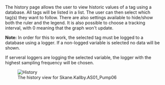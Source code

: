 The history page allows the user to view historic values of a tag using a database. All tags will be listed in a list. The user can then select which tag(s) they want to follow. There are also settings available to hide/show both the ruler and the legend. It is also possible to choose a tracking interval, with 0 meaning that the graph won't update.

**Note:** In order for this to work, the selected tag must be logged to a database using a logger. If a non-logged variable is selected no data will be shown.

If serveral loggers are logging the selected variable, the logger with the highest sampling frequency will be chosen.

<figure>
    <img src="../pics/History.png" 
         alt="History">
    <figcaption>The history view for Skane.Kallby.AS01_Pump06</figcaption>
</figure>

